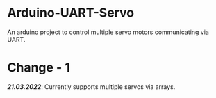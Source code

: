 # Arduino-UART-Servo
An arduino project to control multiple servo motors communicating via UART.
# Change - 1
**_21.03.2022_**: Currently supports multiple servos via arrays.

